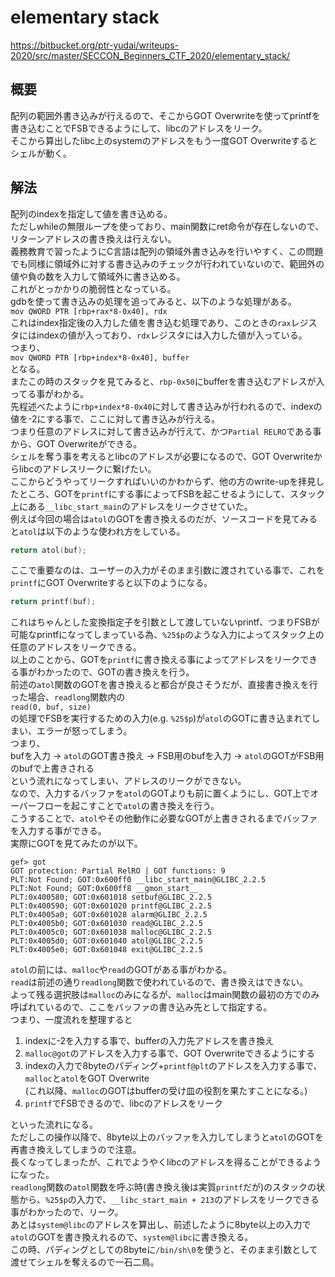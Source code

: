 # elementary stack
https://bitbucket.org/ptr-yudai/writeups-2020/src/master/SECCON_Beginners_CTF_2020/elementary_stack/  
## 概要  
配列の範囲外書き込みが行えるので、そこからGOT Overwriteを使ってprintfを書き込むことでFSBできるようにして、libcのアドレスをリーク。  
そこから算出したlibc上のsystemのアドレスをもう一度GOT Overwriteするとシェルが動く。  
## 解法　　
配列のindexを指定して値を書き込める。  
ただしwhileの無限ループを使っており、main関数にret命令が存在しないので、リターンアドレスの書き換えは行えない。  
義務教育で習ったようにC言語は配列の領域外書き込みを行いやすく、この問題でも同様に領域外に対する書き込みのチェックが行われていないので、範囲外の値や負の数を入力して領域外に書き込める。  
これがとっかかりの脆弱性となっている。  
gdbを使って書き込みの処理を追ってみると、以下のような処理がある。  
`mov QWORD PTR [rbp+rax*8-0x40], rdx
`  
これはindex指定後の入力した値を書き込む処理であり、このときの`rax`レジスタにはindexの値が入っており、`rdx`レジスタには入力した値が入っている。  
つまり、  
`mov QWORD PTR [rbp+index*8-0x40], buffer`  
となる。  
またこの時のスタックを見てみると、`rbp-0x50`にbufferを書き込むアドレスが入ってる事がわかる。  
先程述べたように`rbp+index*8-0x40`に対して書き込みが行われるので、indexの値を-2にする事で、ここに対して書き込みが行える。  
つまり任意のアドレスに対して書き込みが行えて、かつ`Partial RELRO`である事から、GOT Overwriteができる。  
シェルを奪う事を考えるとlibcのアドレスが必要になるので、GOT Overwriteからlibcのアドレスリークに繋げたい。  
ここからどうやってリークすればいいのかわからず、他の方のwrite-upを拝見したところ、GOTを`printf`にする事によってFSBを起こせるようにして、スタック上にある`__libc_start_main`のアドレスをリークさせていた。  
例えば今回の場合は`atol`のGOTを書き換えるのだが、ソースコードを見てみると`atol`は以下のような使われ方をしている。  
```c
return atol(buf);  
```
ここで重要なのは、ユーザーの入力がそのまま引数に渡されている事で、これを`printf`にGOT Overwriteすると以下のようになる。  
```c
return printf(buf);
```
これはちゃんとした変換指定子を引数として渡していないprintf、つまりFSBが可能なprintfになってしまっている為、`%25$p`のような入力によってスタック上の任意のアドレスをリークできる。  
以上のことから、GOTを`printf`に書き換える事によってアドレスをリークできる事がわかったので、GOTの書き換えを行う。  
前述の`atol`関数のGOTを書き換えると都合が良さそうだが、直接書き換えを行った場合、`readlong`関数内の  
`read(0, buf, size)`  
の処理でFSBを実行するための入力(e.g. `%25$p`)が`atol`のGOTに書き込まれてしまい、エラーが怒ってしまう。  
つまり、  
bufを入力 -> `atol`のGOT書き換え -> FSB用のbufを入力 -> `atol`のGOTがFSB用のbufで上書きされる  
という流れになってしまい、アドレスのリークができない。  
なので、入力するバッファを`atol`のGOTよりも前に置くようにし、GOT上でオーバーフローを起こすことで`atol`の書き換えを行う。  
こうすることで、`atol`やその他動作に必要なGOTが上書きされるまでバッファを入力する事ができる。  
実際にGOTを見てみたのが以下。  
```
gef> got
GOT protection: Partial RelRO | GOT functions: 9
PLT:Not Found; GOT:0x600ff0 __libc_start_main@GLIBC_2.2.5
PLT:Not Found; GOT:0x600ff8 __gmon_start__
PLT:0x400580; GOT:0x601018 setbuf@GLIBC_2.2.5
PLT:0x400590; GOT:0x601020 printf@GLIBC_2.2.5
PLT:0x4005a0; GOT:0x601028 alarm@GLIBC_2.2.5
PLT:0x4005b0; GOT:0x601030 read@GLIBC_2.2.5
PLT:0x4005c0; GOT:0x601038 malloc@GLIBC_2.2.5
PLT:0x4005d0; GOT:0x601040 atol@GLIBC_2.2.5
PLT:0x4005e0; GOT:0x601048 exit@GLIBC_2.2.5
```  
`atol`の前には、`malloc`や`read`のGOTがある事がわかる。  
`read`は前述の通り`readlong`関数で使われているので、書き換えはできない。  
よって残る選択肢は`malloc`のみになるが、`malloc`はmain関数の最初の方でのみ呼ばれているので、ここをバッファの書き込み先として指定する。  
つまり、一度流れを整理すると  
1. indexに-2を入力する事で、bufferの入力先アドレスを書き換え  
2. `malloc@got`のアドレスを入力する事で、GOT Overwriteできるようにする
3. indexの入力で8byteのパディング+`printf@plt`のアドレスを入力する事で、`malloc`と`atol`をGOT Overwrite  
(これ以降、`malloc`のGOTはbufferの受け皿の役割を果たすことになる。)  
4. `printf`でFSBできるので、libcのアドレスをリーク  

といった流れになる。  
ただしこの操作以降で、8byte以上のバッファを入力してしまうと`atol`のGOTを再書き換えしてしまうので注意。  
長くなってしまったが、これでようやくlibcのアドレスを得ることができるようになった。  
`readlong`関数の`atol`関数を呼ぶ時(書き換え後は実質`printf`だが)のスタックの状態から、`%25$p`の入力で、`__libc_start_main + 213`のアドレスをリークできる事がわかったので、リーク。  
あとは`system@libc`のアドレスを算出し、前述したように8byte以上の入力で`atol`のGOTを書き換えれるので、`system@libc`に書き換える。  
この時、パディングとしての8byteに`/bin/sh\0`を使うと、そのまま引数として渡せてシェルを奪えるので一石二鳥。  